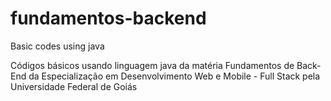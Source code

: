 # fundamentos-backend

Basic codes using java

Códigos básicos usando linguagem java da matéria Fundamentos de Back-End da Especialização em Desenvolvimento Web e Mobile - Full Stack pela Universidade Federal de Goiás
